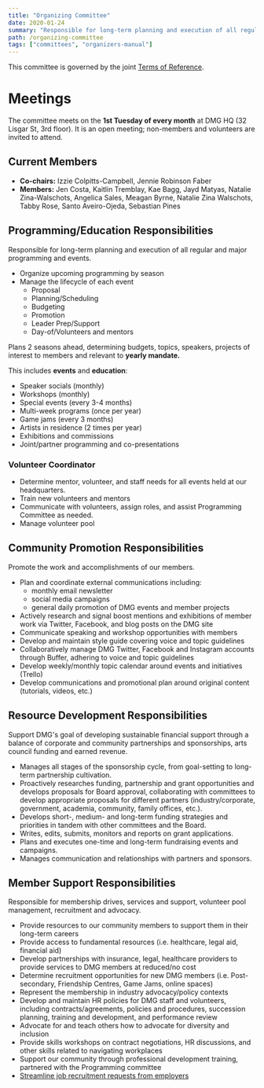 ```yaml
---
title: "Organizing Committee"
date: 2020-01-24
summary: "Responsible for long-term planning and execution of all regular and major programming, events and fundraising."
path: /organizing-committee
tags: ["committees", "organizers-manual"]
---
```


This committee is governed by the joint [Terms of Reference](/manual/joint-terms-of-reference).

# Meetings

The committee meets on the **1st Tuesday of every month** at DMG HQ (32 Lisgar St, 3rd floor). It is an open meeting; non-members and volunteers are invited to attend.

## Current Members

- **Co-chairs:** Izzie Colpitts-Campbell, Jennie Robinson Faber
- **Members:** Jen Costa, Kaitlin Tremblay, Kae Bagg, Jayd Matyas, Natalie Zina-Walschots, Angelica Sales, Meagan Byrne, Natalie Zina Walschots, Tabby Rose, Santo Aveiro-Ojeda, Sebastian Pines

## Programming/Education Responsibilities

Responsible for long-term planning and execution of all regular and major programming and events.

- Organize upcoming programming by season
- Manage the lifecycle of each event
  - Proposal
  - Planning/Scheduling
  - Budgeting
  - Promotion
  - Leader Prep/Support
  - Day-of/Volunteers and mentors

Plans 2 seasons ahead, determining budgets, topics, speakers, projects of interest to members and relevant to **yearly mandate.**

This includes **events** and **education**:

- Speaker socials (monthly)
- Workshops (monthly)
- Special events (every 3-4 months)
- Multi-week programs (once per year)
- Game jams (every 3 months)
- Artists in residence (2 times per year)
- Exhibitions and commissions
- Joint/partner programming and co-presentations

### Volunteer Coordinator

- Determine mentor, volunteer, and staff needs for all events held at our
  headquarters.
- Train new volunteers and mentors
- Communicate with volunteers, assign roles, and assist Programming Committee as needed.
- Manage volunteer pool

## Community Promotion Responsibilities

Promote the work and accomplishments of our members.

- Plan and coordinate external communications including:
  - monthly email newsletter
  - social media campaigns
  - general daily promotion of DMG events and member projects
- Actively research and signal boost mentions and exhibitions of member work via Twitter, Facebook, and blog posts on the DMG site
- Communicate speaking and workshop opportunities with members
- Develop and maintain style guide covering voice and topic guidelines
- Collaboratively manage DMG Twitter, Facebook and Instagram accounts through
  Buffer, adhering to voice and topic guidelines
- Develop weekly/monthly topic calendar around events and initiatives (Trello)
- Develop communications and promotional plan around
  original content (tutorials, videos, etc.)

## Resource Development Responsibilities

Support DMG's goal of developing sustainable financial support through a balance of corporate and community partnerships and sponsorships, arts council funding and earned revenue.

- Manages all stages of the sponsorship cycle, from goal-setting to long-term partnership cultivation.
- Proactively researches funding, partnership and grant opportunities and develops proposals for Board approval, collaborating with committees to develop appropriate proposals for different partners (industry/corporate, government, academia, community, family offices, etc.).
- Develops short-, medium- and long-term funding strategies and priorities in tandem with other committees and the Board.
- Writes, edits, submits, monitors and reports on grant applications.
- Plans and executes one-time and long-term fundraising events and campaigns.
- Manages communication and relationships with partners and sponsors.

## Member Support Responsibilities

Responsible for membership drives, services and support, volunteer pool management, recruitment and advocacy.

- Provide resources to our community members to support them in their long-term careers
- Provide access to fundamental resources (i.e. healthcare, legal aid, financial aid)
- Develop partnerships with insurance, legal, healthcare providers to provide services to DMG members at reduced/no cost
- Determine recruitment opportunities for new DMG members (i.e. Post-secondary, Friendship Centres, Game Jams, online spaces)
- Represent the membership in industry advocacy/policy contexts
- Develop and maintain HR policies for DMG staff and volunteers, including contracts/agreements, policies and procedures, succession planning, training and development, and performance review
- Advocate for and teach others how to advocate for diversity and inclusion
- Provide skills workshops on contract negotiations, HR discussions, and other skills related to navigating workplaces
- Support our community through professional development training, partnered with the Programming committee
- [Streamline job recruitment requests from employers](https://dmg.to/jobs/)
